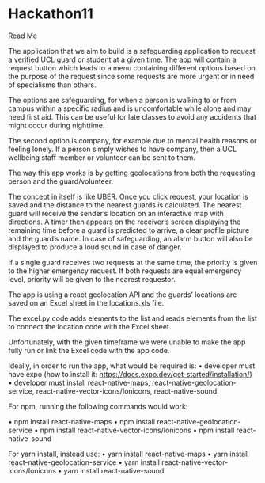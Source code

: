 # Hackathon11
Read Me

The application that we aim to build is a safeguarding application to request a verified UCL guard or student at a given time.
The app will contain a request button which leads to a menu containing different options based on the purpose of the request since some requests are more urgent or in need of specialisms than others. 

The options are safeguarding, for when a person is walking to or from campus within a specific radius and is uncomfortable while alone and may need first aid. This can be useful for late classes to avoid any accidents that might occur during nighttime.

The second option is company, for example due to mental health reasons or feeling lonely. If a person simply wishes to have company, then a UCL wellbeing staff member or volunteer can be sent to them.

The way this app works is by getting geolocations from both the requesting person and the guard/volunteer.

The concept in itself is like UBER. Once you click request, your location is saved and the distance to the nearest guards is calculated. The nearest guard will receive the sender’s location on an interactive map with directions. A timer then appears on the receiver’s screen displaying the remaining time before a guard is predicted to arrive, a clear profile picture and the guard’s name. In case of safeguarding, an alarm button will also be displayed to produce a loud sound in case of danger.

If a single guard receives two requests at the same time, the priority is given to the higher emergency request. If both requests are equal emergency level, priority will be given to the nearest requestor.

The app is using a react geolocation API and the guards’ locations are saved on an Excel sheet in the locations.xls file.

The excel.py code adds elements to the list and reads elements from the list to connect the location code with the Excel sheet.

Unfortunately, with the given timeframe we were unable to make the app fully run or link the Excel code with the app code.

Ideally, in order to run the app, what would be required is:
•	developer must have expo (how to install it: https://docs.expo.dev/get-started/installation/)
•	developer must install react-native-maps, react-native-geolocation-service, react-native-vector-icons/Ionicons, react-native-sound. 

For npm, running the following commands would work:

•	npm install react-native-maps
•	npm install react-native-geolocation-service
•	npm install react-native-vector-icons/Ionicons
•	npm install react-native-sound

For yarn install, instead use:
•	yarn install react-native-maps
•	yarn install react-native-geolocation-service
•	yarn install react-native-vector-icons/Ionicons
•	yarn install react-native-sound
